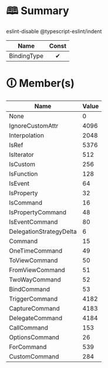 # &#128366; Summary

eslint-disable @typescript-eslint/indent

| Name       | Const                        |
|------------|:----------------------------:|
| BindingType | ✔ |

# &#128712; Member(s)

| Name         | Value         |
|--------------|---------------|
| None | 0 |
| IgnoreCustomAttr | 4096 |
| Interpolation | 2048 |
| IsRef | 5376 |
| IsIterator | 512 |
| IsCustom | 256 |
| IsFunction | 128 |
| IsEvent | 64 |
| IsProperty | 32 |
| IsCommand | 16 |
| IsPropertyCommand | 48 |
| IsEventCommand | 80 |
| DelegationStrategyDelta | 6 |
| Command | 15 |
| OneTimeCommand | 49 |
| ToViewCommand | 50 |
| FromViewCommand | 51 |
| TwoWayCommand | 52 |
| BindCommand | 53 |
| TriggerCommand | 4182 |
| CaptureCommand | 4183 |
| DelegateCommand | 4184 |
| CallCommand | 153 |
| OptionsCommand | 26 |
| ForCommand | 539 |
| CustomCommand | 284 |
